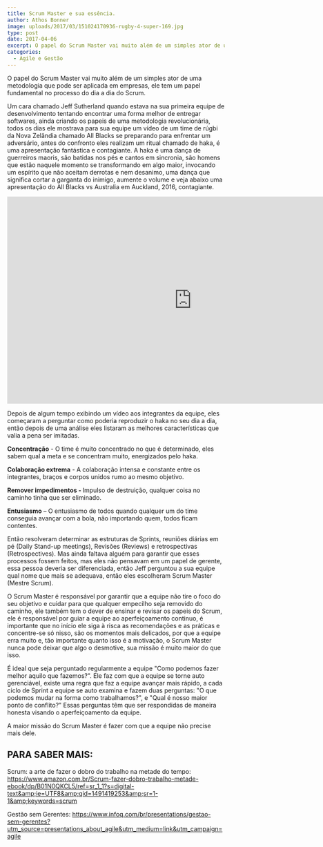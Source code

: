 ```yaml
---
title: Scrum Master e sua essência.
author: Athos Bonner
image: uploads/2017/03/151024170936-rugby-4-super-169.jpg
type: post
date: 2017-04-06
excerpt: O papel do Scrum Master vai muito além de um simples ator de uma metodologia
categories:
  - Agile e Gestão
---
```


O papel do Scrum Master vai muito além de um simples ator de uma metodologia que pode ser aplicada em empresas, ele tem um papel fundamental no processo do dia a dia do Scrum.

Um cara chamado Jeff Sutherland quando estava na sua primeira equipe de desenvolvimento tentando encontrar uma forma melhor de entregar softwares, ainda criando os papeis de uma metodologia revolucionária, todos os dias ele mostrava para sua equipe um vídeo de um time de rúgbi da Nova Zelândia chamado All Blacks se preparando para enfrentar um adversário, antes do confronto eles realizam um ritual chamado de haka, é uma apresentação fantástica e contagiante. A haka é uma dança de guerreiros maoris, são batidas nos pés e cantos em sincronia, são homens que estão naquele momento se transformando em algo maior, invocando um espírito que não aceitam derrotas e nem desanimo, uma dança que significa cortar a garganta do inimigo, aumente o volume e veja abaixo uma apresentação do All Blacks vs Australia em Auckland, 2016, contagiante.

<iframe width="853" height="480" src="https://www.youtube.com/embed/0SUL0piCU5A" frameborder="0" allowfullscreen></iframe>

Depois de algum tempo exibindo um vídeo aos integrantes da equipe, eles começaram a perguntar como poderia reproduzir o haka no seu dia a dia, então depois de uma análise eles listaram as melhores características que valia a pena ser imitadas.

<b>Concentração</b> - O time é muito concentrado no que é determinado, eles sabem qual a meta e se concentram muito, energizados pelo haka.

<b>Colaboração extrema</b> - A colaboração intensa e constante entre os integrantes, braços e corpos unidos rumo ao mesmo objetivo.

<b>Remover impedimentos</b><b> - </b>Impulso de destruição, qualquer coisa no caminho tinha que ser eliminado.

<b>Entusiasmo</b> – O entusiasmo de todos quando qualquer um do time conseguia avançar com a bola, não importando quem, todos ficam contentes.

Então resolveram determinar as estruturas de Sprints, reuniões diárias em pé (Daily Stand-up meetings), Revisões (Reviews) e retrospectivas (Retrospectives). Mas ainda faltava alguém para garantir que esses processos fossem feitos, mas eles não pensavam em um papel de gerente, essa pessoa deveria ser diferenciada, então Jeff perguntou a sua equipe qual nome que mais se adequava, então eles escolheram Scrum Master (Mestre Scrum).

O Scrum Master é responsável por garantir que a equipe não tire o foco do seu objetivo e cuidar para que qualquer empecilho seja removido do caminho, ele também tem o dever de ensinar e revisar os papeis do Scrum, ele é responsável por guiar a equipe ao aperfeiçoamento continuo, é importante que no início ele siga à risca as recomendações e as práticas e concentre-se só nisso, são os momentos mais delicados, por que a equipe erra muito e, tão importante quanto isso é a motivação, o Scrum Master nunca pode deixar que algo o desmotive, sua missão é muito maior do que isso.

É ideal que seja perguntado regularmente a equipe "Como podemos fazer melhor aquilo que fazemos?". Ele faz com que a equipe se torne auto gerenciável, existe uma regra que faz a equipe avançar mais rápido, a cada ciclo de Sprint a equipe se auto examina e fazem duas perguntas: "O que podemos mudar na forma como trabalhamos?", e "Qual é nosso maior ponto de conflito?" Essas perguntas têm que ser respondidas de maneira honesta visando o aperfeiçoamento da equipe.

A maior missão do Scrum Master é fazer com que a equipe não precise mais dele.

## PARA SABER MAIS:

Scrum: a arte de fazer o dobro do trabalho na metade do tempo:
<a href="https://www.amazon.com.br/Scrum-fazer-dobro-trabalho-metade-ebook/dp/B01N0QKCL5/ref=sr_1_1?s=digital-text&amp;ie=UTF8&amp;qid=1491419253&amp;sr=1-1&amp;keywords=scrum">https://www.amazon.com.br/Scrum-fazer-dobro-trabalho-metade-ebook/dp/B01N0QKCL5/ref=sr_1_1?s=digital-text&amp;ie=UTF8&amp;qid=1491419253&amp;sr=1-1&amp;keywords=scrum</a>
<div>Gestão sem Gerentes:
<a href="https://www.infoq.com/br/presentations/gestao-sem-gerentes?utm_source=presentations_about_agile&amp;utm_medium=link&amp;utm_campaign=agile">https://www.infoq.com/br/presentations/gestao-sem-gerentes?utm_source=presentations_about_agile&amp;utm_medium=link&amp;utm_campaign=agile</a></div>